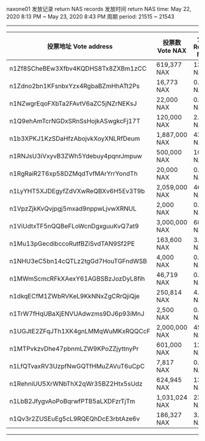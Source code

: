 
naxone01 发放记录 return NAS records
发放时间 return NAS time: May 22, 2020 8:13 PM ~ May 23, 2020 8:43 PM
周期 period: 21515 ~ 21543

----------------------------------

| 投票地址 Vote address | 投票数 Vote NAX | 分红 Return NAS |
| ---------- | ---------- | ---------- |
| n1Zf8SCheBEw3Xfbv4KQDHS8Tx8ZXBm1zCC | 619,377 NAX | 13.04 NAS |
| n1Zdno2bn1KFsnbxYzx4RgbaBZmHhATt2Ps | 16,773 NAX | 0.29 NAS |
| n1NZwgrEqoFXbTa2FAvtV6aZC5jNZrNEKsJ | 22,000 NAX | 0.38 NAS |
| n1Q9ehAmTcrNGDxSRnSsHojkASwgkcFj17T | 120,000 NAX | 2.31 NAS |
| n1b3XPKJ1KzSDaHfzAbojvkXoyXNLRfDeum | 1,887,000 NAX | 43.04 NAS |
| n1RNJsU3iVxyvB3ZWh5Ydebuy4pqnrJmpuw | 500,000 NAX | 10.52 NAS |
| n1RgRaiR2T6xp58DZMqdTvfMArYrrYondTh | 20,000 NAX | 0.35 NAS |
| n1LyYHT5XJDEgyfZdVXwReQBXv6H5Ev3T9b | 2,059,000 NAX | 46.96 NAS |
| n1VpzZjkKvQvjpgj5mxad9nppwLjvwXRNUL | 2,000 NAX | 0.03 NAS |
| n1ViUdtxTF5nQQBeFLoWcnDgxguuKvQ7at9 | 3,000,000 NAX | 68.42 NAS |
| n1Mu13pGecdibccoRutfBZiSvdTAN9Sf2PE | 163,600 NAX | 3.15 NAS |
| n1NHU3eC5bn14cQTLz2tgGd7HouTGFndWSB | 4,000 NAX | 0.07 NAS |
| n1MWmScmcRFkXAexY61AGBSBzJozDyL8fih | 46,719 NAX | 0.81 NAS |
| n1dkqECfM1ZWbRVKeL9KkNNxZgCRrQjiQje | 250,814 NAX | 4.84 NAS |
| n1TrW7fHqUBaXjENVUAdwzms9DJ6p93iMnJ | 2,500 NAX | 0.04 NAS |
| n1UGJtE2ZFqJTh1XK4gnLMMqWuMKxRQQCcF | 2,000,000 NAX | 45.61 NAS |
| n1MTPvkzvDhe47pbnmLZW9KPoZZjyttnyPr | 601,000 NAX | 12.65 NAS |
| n1LfQTvaxRV3UzpfNwGQTfHMuZAVuT6uCpC | 7,817 NAX | 0.13 NAS |
| n1RehniUU5XrWNbThX2qWr35BZ2Htx5sUdz | 624,945 NAX | 13.15 NAS |
| n1LbB2JfygvAoPoBqrwfPTB5aLXDFzrTjTm | 1,031,024 NAX | 23.51 NAS |
| n1Qv3r2ZUSEuEg5cL9RQEQhDcE3rbtAze6v | 186,327 NAX | 3.59 NAS |

----------------------------------